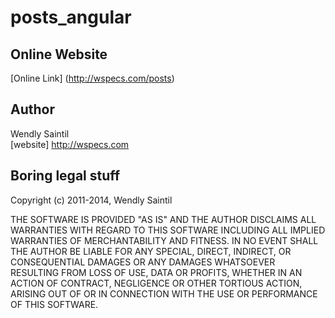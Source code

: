 posts_angular
==============

Online Website
----------------
[Online Link] (http://wspecs.com/posts)


Author
------
Wendly Saintil  
[website] http://wspecs.com

Boring legal stuff
------------------

Copyright (c) 2011-2014, Wendly Saintil

THE SOFTWARE IS PROVIDED "AS IS" AND THE AUTHOR DISCLAIMS ALL WARRANTIES
WITH REGARD TO THIS SOFTWARE INCLUDING ALL IMPLIED WARRANTIES OF
MERCHANTABILITY AND FITNESS. IN NO EVENT SHALL THE AUTHOR BE LIABLE FOR
ANY SPECIAL, DIRECT, INDIRECT, OR CONSEQUENTIAL DAMAGES OR ANY DAMAGES
WHATSOEVER RESULTING FROM LOSS OF USE, DATA OR PROFITS, WHETHER IN AN
ACTION OF CONTRACT, NEGLIGENCE OR OTHER TORTIOUS ACTION, ARISING OUT OF
OR IN CONNECTION WITH THE USE OR PERFORMANCE OF THIS SOFTWARE.

